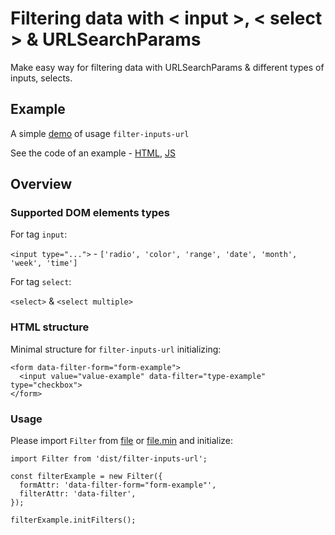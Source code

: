 # Filtering data with < input >, < select > & URLSearchParams

Make easy way for filtering data with URLSearchParams & different types of inputs, selects.

## Example

A simple [demo](https://kassaila.github.io/filter-inputs-url/) of usage `filter-inputs-url`

See the code of an example - [HTML](https://github.com/Kassaila/filter-inputs-url/blob/master/docs/index.html), [JS](https://github.com/Kassaila/filter-inputs-url/blob/master/examples/src/js/app.js)

## Overview

### Supported DOM elements types

For tag `input`:

`<input type="...">` - `['radio', 'color', 'range', 'date', 'month', 'week', 'time']`

For tag `select`:

`<select>` & `<select multiple>`

### HTML structure

Minimal structure for `filter-inputs-url` initializing:

```
<form data-filter-form="form-example">
  <input value="value-example" data-filter="type-example" type="checkbox">
</form>
```

### Usage

Please import `Filter` from [file](https://github.com/Kassaila/filter-inputs-url/blob/master/dist/filter-inputs-url.js) or [file.min](https://github.com/Kassaila/filter-inputs-url/blob/master/dist/filter-inputs-url.min.js) and initialize:

```
import Filter from 'dist/filter-inputs-url';

const filterExample = new Filter({
  formAttr: 'data-filter-form="form-example"',
  filterAttr: 'data-filter',
});

filterExample.initFilters();
```
